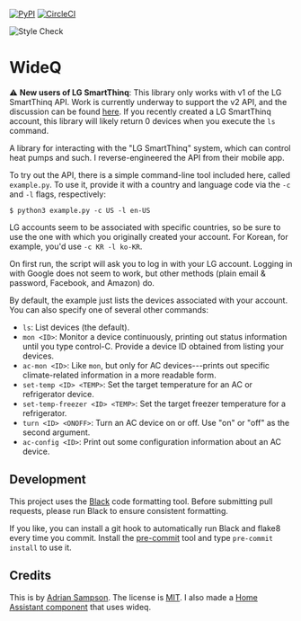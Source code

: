 [![PyPI](https://img.shields.io/pypi/v/wideq.svg)](https://pypi.org/project/wideq/)
[![CircleCI](https://circleci.com/gh/sampsyo/wideq.svg?style=svg)](https://circleci.com/gh/sampsyo/wideq)

![Style Check](https://github.com/pifou25/wideq/workflows/Style%20Check/badge.svg)

WideQ
=====

:warning: **New users of LG SmartThinq**: This library only works with v1 of the LG SmartThinq API. Work is currently underway to support the v2 API, and the discussion can be found [here](https://github.com/sampsyo/wideq/pull/100). If you recently created a LG SmartThinq account, this library will likely return 0 devices when you execute the `ls` command.

A library for interacting with the "LG SmartThinq" system, which can control heat pumps and such. I reverse-engineered the API from their mobile app.

To try out the API, there is a simple command-line tool included here, called `example.py`.
To use it, provide it with a country and language code via the `-c` and `-l` flags, respectively:

    $ python3 example.py -c US -l en-US

LG accounts seem to be associated with specific countries, so be sure to use the one with which you originally created your account.
For Korean, for example, you'd use `-c KR -l ko-KR`.

On first run, the script will ask you to log in with your LG account.
Logging in with Google does not seem to work, but other methods (plain email & password, Facebook, and Amazon) do. 

By default, the example just lists the devices associated with your account.
You can also specify one of several other commands:

* `ls`: List devices (the default).
* `mon <ID>`: Monitor a device continuously, printing out status information until you type control-C. Provide a device ID obtained from listing your devices.
* `ac-mon <ID>`: Like `mon`, but only for AC devices---prints out specific climate-related information in a more readable form.
* `set-temp <ID> <TEMP>`: Set the target temperature for an AC or refrigerator device.
* `set-temp-freezer <ID> <TEMP>`: Set the target freezer temperature for a refrigerator.
* `turn <ID> <ONOFF>`: Turn an AC device on or off. Use "on" or "off" as the second argument.
* `ac-config <ID>`: Print out some configuration information about an AC device.

Development
-----------

This project uses the [Black][] code formatting tool. Before submitting pull requests, please run Black to ensure consistent formatting.

If you like, you can install a git hook to automatically run Black and flake8 every time you commit. Install the [pre-commit][] tool and type `pre-commit install` to use it.

Credits
-------

This is by [Adrian Sampson][adrian].
The license is [MIT][].
I also made a [Home Assistant component][hass-smartthinq] that uses wideq.

[hass-smartthinq]: https://github.com/sampsyo/hass-smartthinq
[adrian]: https://github.com/sampsyo
[mit]: https://opensource.org/licenses/MIT
[black]: https://github.com/psf/black
[pre-commit]: https://pre-commit.com/
